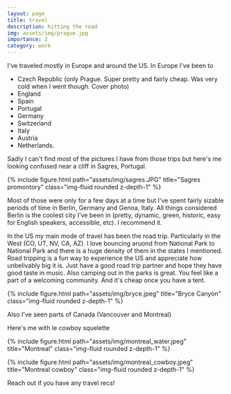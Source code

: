 ```yaml
---
layout: page
title: travel
description: hitting the road
img: assets/img/prague.jpg
importance: 2
category: work
---
```


I've traveled mostly in Europe and around the US. In Europe I've been to

 - Czech Republic (only Prague. Super pretty and fairly cheap. Was very cold when I went though. Cover photo) 
 - England
 - Spain 
 - Portugal
 - Germany
 - Switzerland
 - Italy
 - Austria
 - Netherlands. 

Sadly I can't find most of the pictures I have from those trips but here's me looking confused near a cliff in Sagres, Portugal.


{% include figure.html path="assets/img/sagres.JPG" title="Sagres promontory" class="img-fluid rounded z-depth-1" %}


Most of those were only for a few days at a time but I've spent fairly sizable periods of time in Berlin, Germany and Genoa, Italy.
All things considered Berlin is the coolest city I've been in (pretty, dynamic, green, historic, easy for English speakers, accessible, etc). 
I recommend it.

In the US my main mode of travel has been the road trip. Particularly in the West (CO, UT, NV, CA, AZ). I love bouncing aruond from National Park to National Park
and there is a huge density of them in the states I mentioned.
Road tripping is a fun way to experience the US and appreciate how unbelivably big it is. Just have a good road trip partner and hope they have good taste in music.
Also camping out in the parks is great. You feel like a part of a welcoming community.
And it's cheap once you have a tent.

{% include figure.html path="assets/img/bryce.jpeg" title="Bryce Canyon" class="img-fluid rounded z-depth-1" %}

Also I've seen parts of Canada (Vancouver and Montreal)

Here's me with le cowboy squelette

{% include figure.html path="assets/img/montreal_water.jpeg" title="Montreal" class="img-fluid rounded z-depth-1" %}


{% include figure.html path="assets/img/montreal_cowboy.jpeg" title="Montreal cowboy" class="img-fluid rounded z-depth-1" %}

Reach out if you have any travel recs!